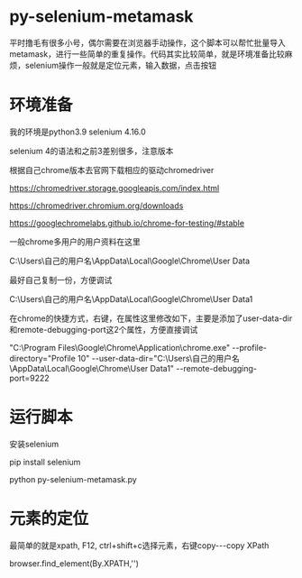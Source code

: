 # py-selenium-metamask
平时撸毛有很多小号，偶尔需要在浏览器手动操作，这个脚本可以帮忙批量导入metamask，进行一些简单的重复操作。代码其实比较简单，就是环境准备比较麻烦，selenium操作一般就是定位元素，输入数据，点击按钮

# 环境准备
我的环境是python3.9 selenium 4.16.0

selenium 4的语法和之前3差别很多，注意版本

根据自己chrome版本去官网下载相应的驱动chromedriver

https://chromedriver.storage.googleapis.com/index.html

https://chromedriver.chromium.org/downloads

https://googlechromelabs.github.io/chrome-for-testing/#stable


一般chrome多用户的用户资料在这里

C:\Users\自己的用户名\AppData\Local\Google\Chrome\User Data

最好自己复制一份，方便调试

C:\Users\自己的用户名\AppData\Local\Google\Chrome\User Data1

在chrome的快捷方式，右键，在属性这里修改如下，主要是添加了user-data-dir和remote-debugging-port这2个属性，方便直接调试

"C:\Program Files\Google\Chrome\Application\chrome.exe" --profile-directory="Profile 10"  --user-data-dir="C:\Users\自己的用户名\AppData\Local\Google\Chrome\User Data1"   --remote-debugging-port=9222

# 运行脚本
安装selenium

pip install selenium

python py-selenium-metamask.py

# 元素的定位
最简单的就是xpath, F12, ctrl+shift+c选择元素，右键copy---copy XPath

browser.find_element(By.XPATH,'')
